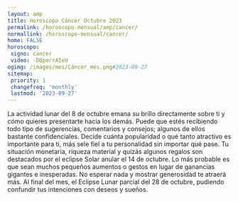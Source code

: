 ```yaml
---
layout: amp
title: Horoscopo Cáncer Octubre 2023 
permalink: /horoscopo-mensual/amp/cancer/
normallink: /horoscopo-mensual/cancer/
home: FALSE
horoscopo:
 signo: cancer
 video: -DQpmrrAIeU
ogimg: /images/mes/Cáncer_mes.png#2023-09-27
sitemap:
 priority: 1
 changefreq: 'monthly'
 lastmod: '2023-09-27'
---
```



La actividad lunar del 8 de octubre emana su brillo directamente sobre ti y cómo quieres presentarte hacia los demás. Puede que estés recibiendo todo tipo de sugerencias, comentarios y consejos; algunos de ellos bastante confidenciales. Decide cuánta popularidad o qué tanto atractivo es importante para ti, más sele fiel a tu personalidad sin importar qué pase. Tu situación monetaria, riqueza material y quizás algunos regalos son destacados por el eclipse Solar anular el 14 de octubre. Lo más probable es que sean muchos pequeños aumentos o gestos en lugar de ganancias gigantes e inesperadas. No esperar nada y mostrar generosidad te atraerá más. Al final del mes, el Eclipse Lunar parcial del 28 de octubre, pudiendo confundir tus intenciones con deseos y sueños.   